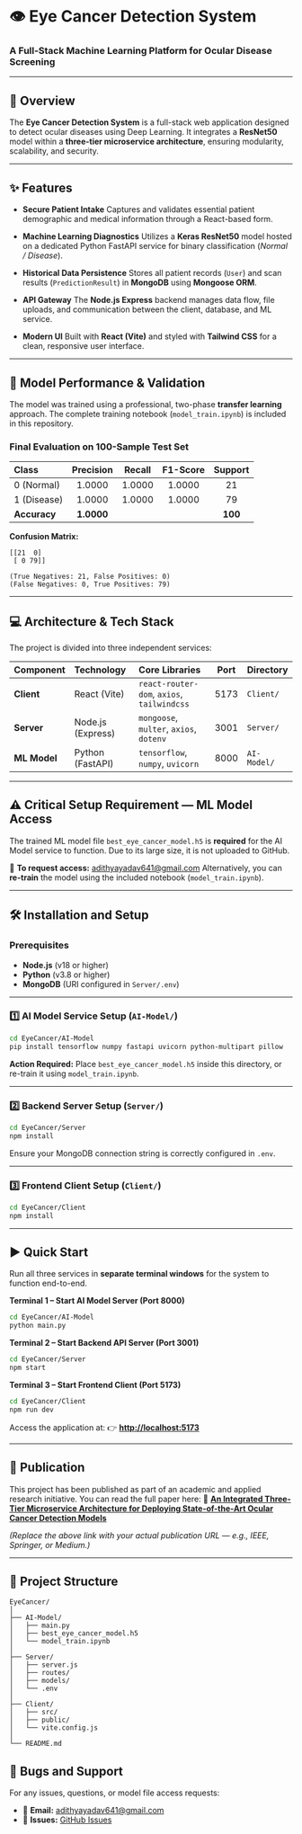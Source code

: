 # 👁️ Eye Cancer Detection System

### A Full-Stack Machine Learning Platform for Ocular Disease Screening

---

## 🔬 Overview

The **Eye Cancer Detection System** is a full-stack web application designed to detect ocular diseases using Deep Learning.
It integrates a **ResNet50** model within a **three-tier microservice architecture**, ensuring modularity, scalability, and security.

---

## ✨ Features

* **Secure Patient Intake**
  Captures and validates essential patient demographic and medical information through a React-based form.

* **Machine Learning Diagnostics**
  Utilizes a **Keras ResNet50** model hosted on a dedicated Python FastAPI service for binary classification (*Normal / Disease*).

* **Historical Data Persistence**
  Stores all patient records (`User`) and scan results (`PredictionResult`) in **MongoDB** using **Mongoose ORM**.

* **API Gateway**
  The **Node.js Express** backend manages data flow, file uploads, and communication between the client, database, and ML service.

* **Modern UI**
  Built with **React (Vite)** and styled with **Tailwind CSS** for a clean, responsive user interface.

---

## 🔬 Model Performance & Validation

The model was trained using a professional, two-phase **transfer learning** approach.
The complete training notebook (`model_train.ipynb`) is included in this repository.

### Final Evaluation on 100-Sample Test Set

| Class        |  Precision | Recall | F1-Score | Support |
| :----------- | :--------: | :----: | :------: | :-----: |
| 0 (Normal)   |   1.0000   | 1.0000 |  1.0000  |    21   |
| 1 (Disease)  |   1.0000   | 1.0000 |  1.0000  |    79   |
| **Accuracy** | **1.0000** |        |          | **100** |

**Confusion Matrix:**

```
[[21  0]
 [ 0 79]]

(True Negatives: 21, False Positives: 0)
(False Negatives: 0, True Positives: 79)
```

---

## 💻 Architecture & Tech Stack

The project is divided into three independent services:

| Component    | Technology        | Core Libraries                             | Port | Directory   |
| :----------- | :---------------- | :----------------------------------------- | :--: | :---------- |
| **Client**   | React (Vite)      | `react-router-dom`, `axios`, `tailwindcss` | 5173 | `Client/`   |
| **Server**   | Node.js (Express) | `mongoose`, `multer`, `axios`, `dotenv`    | 3001 | `Server/`   |
| **ML Model** | Python (FastAPI)  | `tensorflow`, `numpy`, `uvicorn`           | 8000 | `AI-Model/` |

---

## ⚠️ Critical Setup Requirement — ML Model Access

The trained ML model file `best_eye_cancer_model.h5` is **required** for the AI Model service to function.
Due to its large size, it is not uploaded to GitHub.

📩 **To request access:** [adithyayadav641@gmail.com](mailto:adithyayadav641@gmail.com)
Alternatively, you can **re-train** the model using the included notebook (`model_train.ipynb`).

---

## 🛠️ Installation and Setup

### Prerequisites

* **Node.js** (v18 or higher)
* **Python** (v3.8 or higher)
* **MongoDB** (URI configured in `Server/.env`)

---

### 1️⃣ AI Model Service Setup (`AI-Model/`)

```bash
cd EyeCancer/AI-Model
pip install tensorflow numpy fastapi uvicorn python-multipart pillow
```

**Action Required:**
Place `best_eye_cancer_model.h5` inside this directory,
or re-train it using `model_train.ipynb`.

---

### 2️⃣ Backend Server Setup (`Server/`)

```bash
cd EyeCancer/Server
npm install
```

Ensure your MongoDB connection string is correctly configured in `.env`.

---

### 3️⃣ Frontend Client Setup (`Client/`)

```bash
cd EyeCancer/Client
npm install
```

---

## ▶️ Quick Start

Run all three services in **separate terminal windows** for the system to function end-to-end.

**Terminal 1 – Start AI Model Server (Port 8000)**

```bash
cd EyeCancer/AI-Model
python main.py
```

**Terminal 2 – Start Backend API Server (Port 3001)**

```bash
cd EyeCancer/Server
npm start
```

**Terminal 3 – Start Frontend Client (Port 5173)**

```bash
cd EyeCancer/Client
npm run dev
```

Access the application at:
👉 **[http://localhost:5173](http://localhost:5173)**

---

## 📄 Publication

This project has been published as part of an academic and applied research initiative.
You can read the full paper here:
🔗 [**An Integrated Three-Tier Microservice Architecture for Deploying State-of-the-Art Ocular Cancer Detection Models**](https://doi.org/10.5281/zenodo.17409492)

*(Replace the above link with your actual publication URL — e.g., IEEE, Springer, or Medium.)*

---

## 📁 Project Structure

```
EyeCancer/
│
├── AI-Model/
│   ├── main.py
│   ├── best_eye_cancer_model.h5
│   └── model_train.ipynb
│
├── Server/
│   ├── server.js
│   ├── routes/
│   ├── models/
│   └── .env
│
├── Client/
│   ├── src/
│   ├── public/
│   └── vite.config.js
│
└── README.md
```
## 🐛 Bugs and Support

For any issues, questions, or model file access requests:

* 📧 **Email:** [adithyayadav641@gmail.com](mailto:adithyayadav641@gmail.com)
* 🐛 **Issues:** [GitHub Issues](https://github.com/AR-47/EyeCancer/issues)
